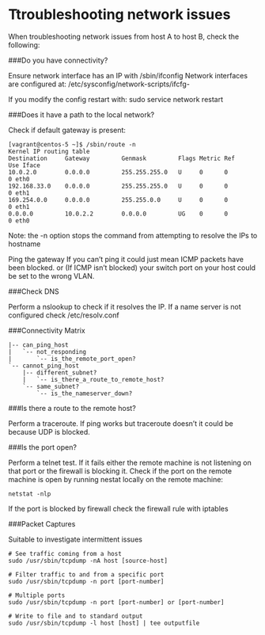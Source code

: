 # Ttroubleshooting network issues

When troubleshooting network issues from host A to host B, check the following:

###Do you have connectivity?

Ensure network interface has an IP with /sbin/ifconfig
Network interfaces are configured at: /etc/sysconfig/network-scripts/ifcfg-<interface>

If you modify the config restart with: sudo service network restart

###Does it have a path to the local network?

Check if default gateway is present:
```
[vagrant@centos-5 ~]$ /sbin/route -n
Kernel IP routing table
Destination     Gateway         Genmask         Flags Metric Ref    Use Iface
10.0.2.0        0.0.0.0         255.255.255.0   U     0      0        0 eth0
192.168.33.0    0.0.0.0         255.255.255.0   U     0      0        0 eth1
169.254.0.0     0.0.0.0         255.255.0.0     U     0      0        0 eth1
0.0.0.0         10.0.2.2        0.0.0.0         UG    0      0        0 eth0
```

Note: the -n option stops the command from attempting to resolve the IPs to hostname

Ping the gateway If you can’t ping it could just mean ICMP packets have been blocked. or (If ICMP isn’t blocked) your switch port on your host could be set to the wrong VLAN.

###Check DNS

Perform a nslookup to check if it resolves the IP.
If a name server is not configured check /etc/resolv.conf

###Connectivity Matrix
```
|-- can_ping_host
|   `-- not_responding
|       `-- is_the_remote_port_open?
`-- cannot_ping_host
    |-- different_subnet?
    |   `-- is_there_a_route_to_remote_host?
    `-- same_subnet?
        `-- is_the_nameserver_down?
```

###Is there a route to the remote host?

Perform a traceroute. If ping works but traceroute doesn’t it could be because UDP is blocked.

###Is the port open?

Perform a telnet test. If it fails either the remote machine is not listening on that port or the firewall is blocking it.
Check if the port on the remote machine is open by running nestat locally on the remote machine:

`netstat -nlp`

If the port is blocked by firewall check the firewall rule with iptables

###Packet Captures

Suitable to investigate intermittent issues

```
# See traffic coming from a host
sudo /usr/sbin/tcpdump -nA host [source-host]

# Filter traffic to and from a specific port
sudo /usr/sbin/tcpdump -n port [port-number]

# Multiple ports
sudo /usr/sbin/tcpdump -n port [port-number] or [port-number]

# Write to file and to standard output
sudo /usr/sbin/tcpdump -l host [host] | tee outputfile
```
